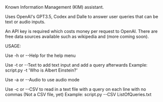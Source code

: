 Known Information Management (KIM) assistant.

Uses OpenAI's GPT3.5, Codex and Dalle to answer user queries that can be text or audio inputs.

An API key is required which costs money per request to OpenAI. There are free data sources available such as wikipedia and (more coming soon).



USAGE:

Use -h or --Help for the help menu

Use -t or --Text to add text input and add a query afterwards
Example: script.py -t 'Who is Albert Einstein?'

Use -a or --Audio to use audio mode

Use -c or --CSV to read in a text file with a query on each line with no commas (Not a CSV file, yet)
Example: script.py --CSV ListOfQueries.txt